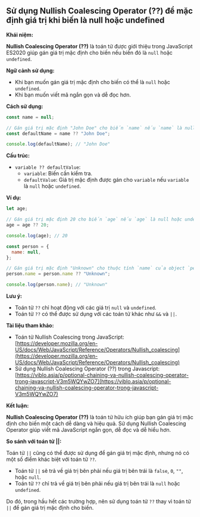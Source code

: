 ## Sử dụng Nullish Coalescing Operator (??) để mặc định giá trị khi biến là null hoặc undefined

**Khái niệm:**

**Nullish Coalescing Operator (??)** là toán tử được giới thiệu trong JavaScript ES2020 giúp gán giá trị mặc định cho biến nếu biến đó là `null` hoặc `undefined`.

**Ngữ cảnh sử dụng:**

- Khi bạn muốn gán giá trị mặc định cho biến có thể là `null` hoặc `undefined`.
- Khi bạn muốn viết mã ngắn gọn và dễ đọc hơn.

**Cách sử dụng:**

```javascript
const name = null;

// Gán giá trị mặc định "John Doe" cho biến `name` nếu `name` là null hoặc undefined
const defaultName = name ?? "John Doe";

console.log(defaultName); // "John Doe"
```

**Cấu trúc:**

- `variable ?? defaultValue`:
  - `variable`: Biến cần kiểm tra.
  - `defaultValue`: Giá trị mặc định được gán cho `variable` nếu `variable` là `null` hoặc `undefined`.

**Ví dụ:**

```javascript
let age;

// Gán giá trị mặc định 20 cho biến `age` nếu `age` là null hoặc undefined
age = age ?? 20;

console.log(age); // 20

const person = {
  name: null,
};

// Gán giá trị mặc định "Unknown" cho thuộc tính `name` của object `person`
person.name = person.name ?? "Unknown";

console.log(person.name); // "Unknown"
```

**Lưu ý:**

- Toán tử `??` chỉ hoạt động với các giá trị `null` và `undefined`.
- Toán tử `??` có thể được sử dụng với các toán tử khác như `&&` và `||`.

**Tài liệu tham khảo:**

- Toán tử Nullish Coalescing trong JavaScript: [https://developer.mozilla.org/en-US/docs/Web/JavaScript/Reference/Operators/Nullish_coalescing](https://developer.mozilla.org/en-US/docs/Web/JavaScript/Reference/Operators/Nullish_coalescing)
- Sử dụng Nullish Coalescing Operator (??) trong Javascript: [https://viblo.asia/p/optional-chaining-va-nullish-coalescing-operator-trong-javascript-V3m5WQYwZO7](https://viblo.asia/p/optional-chaining-va-nullish-coalescing-operator-trong-javascript-V3m5WQYwZO7)

**Kết luận:**

**Nullish Coalescing Operator (??)** là toán tử hữu ích giúp bạn gán giá trị mặc định cho biến một cách dễ dàng và hiệu quả. Sử dụng Nullish Coalescing Operator giúp viết mã JavaScript ngắn gọn, dễ đọc và dễ hiểu hơn.

**So sánh với toán tử ||:**

Toán tử `||` cũng có thể được sử dụng để gán giá trị mặc định, nhưng nó có một số điểm khác biệt với toán tử `??`.

- Toán tử `||` sẽ trả về giá trị bên phải nếu giá trị bên trái là `false`, `0`, `""`, hoặc `null`.
- Toán tử `??` chỉ trả về giá trị bên phải nếu giá trị bên trái là `null` hoặc `undefined`.

Do đó, trong hầu hết các trường hợp, nên sử dụng toán tử `??` thay vì toán tử `||` để gán giá trị mặc định cho biến.
